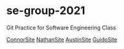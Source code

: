 # se-group-2021
Git Practice for Software Engineering Class

[ConnorSite](./connor)
[NathanSite](./nathan)
[AustinSite](./austin)
[GuidoSite](./guido)

